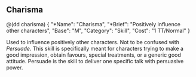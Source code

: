 ## Charisma

@(dd charisma)
{ 
  "*Name": "Charisma",
  "*Brief": "Positively influence other characters",
  "Base": "M",
  "Category": "Skill",
  "Cost": "1 TT/Normal"
}

Used to influence positively other characters. Not to be confused with
*Persuade*. This skill is specifically meant for characters trying to
make a good impression, obtain favours, special treatments, or a
generic good attitude. Persuade is the skill to deliver one specific
talk with persuasive power.
